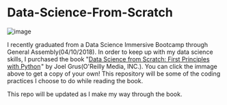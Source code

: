 # Data-Science-From-Scratch

![image](https://user-images.githubusercontent.com/35437820/39390072-bd12f65c-4a5d-11e8-945d-631eb7b34694.png)

I recently graduated from a Data Science Immersive Bootcamp through General Assembly(04/10/2018). In order to keep up with my data science skills, I purchased the book "<a target="_blank" href="https://www.amazon.com/gp/product/149190142X/ref=as_li_tl?ie=UTF8&camp=1789&creative=9325&creativeASIN=149190142X&linkCode=as2&tag=andrewtcarl-20&linkId=809a9ee5d882b50e720730cfbdc21fb7">Data Science from Scratch: First Principles with Python</a><img src="//ir-na.amazon-adsystem.com/e/ir?t=andrewtcarl-20&l=am2&o=1&a=149190142X" width="1" height="1" border="0" alt="" style="border:none !important; margin:0px !important;" />" by Joel Grus(O'Reilly Media, INC.). You can click the immage above to get a copy of your own! This repository will be some of the coding practices I choose to do while reading the book.

This repo will be updated as I make my way through the book.

